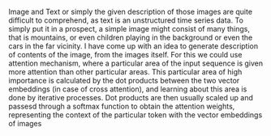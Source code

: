 Image and Text or simply the given description of those images are quite difficult to comprehend, as text is an unstructured time series data. To simply put it in a prospect, a simple image might consist of many things, that is mountains, or even children playing in the background or even the cars in the far vicinity. I have come up with an idea to generate description of contents of the image, from the images itself. For this we could use attention mechanism, where a particular area of the input sequence is given more attention than other particular areas. This particular area of high importance is calculated by the dot products between the two vector embeddings (in case of cross attention), and learning about this area is done by iterative processes. Dot products are then usually scaled up and passesd through a softmax function to obtain the attention weights, representing the context of the particular token with the vector embeddings of images
